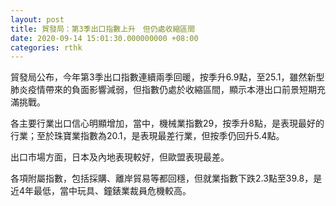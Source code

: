 ```yaml
---
layout: post
title: 貿發局：第3季出口指數上升　但仍處收縮區間
date: 2020-09-14 15:01:30.000000000 +08:00
categories: rthk
---
```


貿發局公布，今年第3季出口指數連續兩季回暖，按季升6.9點，至25.1，雖然新型肺炎疫情帶來的負面影響減弱，但指數仍處於收縮區間，顯示本港出口前景短期充滿挑戰。

各主要行業出口信心明顯增加，當中，機械業指數29，按季升8點，是表現最好的行業；至於珠寶業指數為20.1，是表現最差行業，但按季仍回升5.4點。

出口市場方面，日本及內地表現較好，但歐盟表現最差。

各項附屬指數，包括採購、離岸貿易等都回穩，但就業指數下跌2.3點至39.8，是近4年最低，當中玩具、鐘錶業裁員危機較高。
